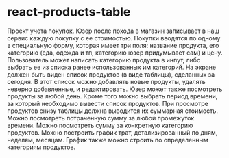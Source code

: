 # react-products-table

Проект учета покупок.
Юзер после похода в магазин записывает
в наш сервис каждую покупку с ее стоимостью.
Покупки вводятся по одному в специальную форму,
которая имеет три поля: название продукта, его категорию
(еда, одежда и тп, категорию юзер придумывает сам) и цену.
Пользователь может написать категорию продукта в инпут,
либо выбрать ее из списка ранее использованных им категорий.
На экране должен быть виден список продуктов (в виде таблицы),
сделанных за сегодня. В этот список можно добавлять
новые продукты, удалять неверно добавленные,
и редактировать.
Юзер может также посмотреть продукты
за любой день. Кроме того можно выбрать период
времени, за который необходимо вывести список
продуктов.
При просмотре продуктов снизу таблицы должна
выводится их суммарная стоимость. Можно посмотреть
потраченную сумму за любой промежуток времени.
Можно посмотреть сумму за конкретную категорию
продуктов.
Можно построить график трат, детализированный
по дням, неделям, месяцам. График также можно
строить по определенным категориям продуктов.
